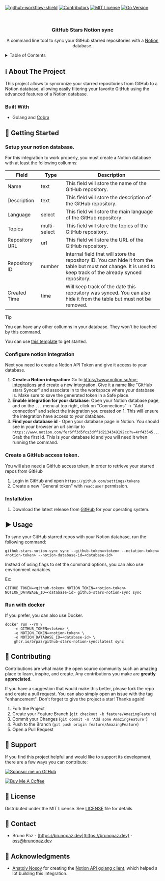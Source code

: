 [![github-workflow-shield]][github-workflow-url]
[![Contributors][contributors-shield]][contributors-url]
[![MIT License][license-shield]][license-url]
[![Go Version][gomod]][gomod-url]

<br />

<div>
<h3 align="center">GitHub Stars Notion sync</h3>

  <p align="center">
    A command line tool to sync your GitHub starred repositories with a <a href="https://notion.com">Notion</a> database.
  </p>
</div>

<!-- TABLE OF CONTENTS -->
<details>
  <summary>Table of Contents</summary>
  <ol>
    <li>
      <a href="#about-the-project">About The Project</a>
      <ul>
        <li><a href="#built-with">Built With</a></li>
      </ul>
    </li>
    <li>
      <a href="#getting-started">Getting Started</a>
      <ul>
        <li><a href="#prerequisites">Prerequisites</a></li>
        <li><a href="#installation">Installation</a></li>
      </ul>
    </li>
    <li><a href="#usage">Usage</a></li>
    <li><a href="#roadmap">Roadmap</a></li>
    <li><a href="#contributing">Contributing</a></li>
    <li><a href="#license">License</a></li>
    <li><a href="#contact">Contact</a></li>
    <li><a href="#acknowledgments">Acknowledgments</a></li>
  </ol>
</details>


## ℹ️ About The Project

This project allows to syncronize your starred repositories from GitHub to a Notion database, allowing easily filtering your favorite GitHub using the advanced features of a Notion database.

### Built With

* Golang and [Cobra](https://cobra.dev)

## 🚀 Getting Started

### Setup your notion database.

For this integration to work properly, you must create a Notion database with at least the following collumns:

| Field            | Type            | Description                                                                                     |
|------------------|-----------------|-------------------------------------------------------------------------------------------------|
| Name             | text            | This field will store the name of the GitHub repository.                                        |
| Description      | text            | This field will store the description of the GitHub repository.                                 |
| Language         | select          | This field will store the main language of the GitHub repository.                                |
| Topics           | multi-select    | This field will store the topics of the GitHub repository.                                       |
| Repository URL   | url             | This field will store the URL of the GitHub repository.                                          |
| Repository ID    | number | Internal field that will store the repository ID. You can hide it from the table but must not change. It is used to keep track of the already synced repository. |
| Created Time     | time            | Will keep track of the date this repository was synced. You can also hide it from the table but must not be removed. |

> [!TIP]
> You can have any other collumns in your database. They won´t be touched by this command.

You can use [this template](https://brpaz-dev.notion.site/75dd9254235f4577a9d4d259df6a2b64?v=a2ecaa84752c4699b02a982fbb8872a6&pvs=4) to get started.

### Configure notion integration

Next you need to create a Notion API Token and give it access to your database.

1. **Create a Notion integration:** Go to https://www.notion.so/my-integrations and create a new integration. Give it a name like "GitHub stars Syncer" and associate in to the workspace where your database is. Make sure to save the generated token in a Safe place.
2. **Enable integration for your database**: Open your Notion database page, and on the `...` menu at top right, click on "Connections" -> "Add connection" and select the integration you created on 1. This will ensure the integration have access to your database.
3. **Find your database id** - Open your database page in Notion. You should see in your browser an url similar to `https://www.notion.com/fer6ff3d5fcs3dff1d2134349192cc?v=4rf43545..`. Grab the first id. This is your database id and you will need it when running the command.

### Create a GitHub access token.

You will also need a GitHub access token, in order to retrieve your starred repos from GitHub

1. Login in GitHub and open `https://github.com/settings/tokens`
2. Create a new "General token" with `read:user` permission.


### Installation

1. Download the latest release from [GitHub](https://github.com/brpaz/github-stars-notion-sync/releases) for your operating system.

## ▶️ Usage

To sync your GitHub starred repos with your Notion database, run the following command:

```shell
github-stars-notion-sync sync --github-token=<token> --notation-token=<notion-token> --notion-database-id=<database-id>
```

Instead of using flags to set the command options, you can also use envrionment variables.

Ex:

```shell
GITHUB_TOKEN=<github-token> NOTION_TOKEN=<notion-token> NOTION_DATABASE_ID=<database-id> github-stars-notion-sync sync
```

### Run with docker

If you prefer, you can also use Docker.

```shell
docker run --rm \
    -e GITHUB_TOKEN=<token> \
    -e NOTION_TOKEN=<notion-token> \
    -e NOTION_DATABASE_ID=<database-id> \
    ghcr.io/brpaz/github-stars-notion-sync:latest sync
```


## 🤝 Contributing

Contributions are what make the open source community such an amazing place to learn, inspire, and create. Any contributions you make are **greatly appreciated**.

If you have a suggestion that would make this better, please fork the repo and create a pull request. You can also simply open an issue with the tag "enhancement".
Don't forget to give the project a star! Thanks again!

1. Fork the Project
2. Create your Feature Branch (`git checkout -b feature/AmazingFeature`)
3. Commit your Changes (`git commit -m 'Add some AmazingFeature'`)
4. Push to the Branch (`git push origin feature/AmazingFeature`)
5. Open a Pull Request

## 🫶 Support

If you find this project helpful and would like to support its development, there are a few ways you can contribute:

[![Sponsor me on GitHub](https://img.shields.io/badge/Sponsor-%E2%9D%A4-%23db61a2.svg?&logo=github&logoColor=red&&style=for-the-badge&labelColor=white)](https://github.com/sponsors/brpaz)

<a href="https://www.buymeacoffee.com/Z1Bu6asGV" target="_blank"><img src="https://www.buymeacoffee.com/assets/img/custom_images/orange_img.png" alt="Buy Me A Coffee" style="height: auto !important;width: auto !important;" ></a>

## 📃 License

Distributed under the MIT License. See [LICENSE](LICENSE.md) file for details.

## 📩 Contact

- Bruno Paz - [https://brunopaz.dev](https://brunopaz.dev) - oss@brunopaz.dev

## 🏅 Acknowledgments

* [Anatoly Nosov](https://github.com/jomei) for creating the [Notion API golang client](https://github.com/jomei/notionapi), which helped a lot building this integration.

<!-- MARKDOWN LINKS & IMAGES -->
<!-- https://www.markdownguide.org/basic-syntax#reference-style-links -->
[contributors-shield]: https://img.shields.io/github/contributors/brpaz/github-stars-notion-sync.svg?style=for-the-badge
[contributors-url]: https://github.com/brpaz/github-stars-notion-sync/graphs/contributors
[license-shield]: https://img.shields.io/github/license/brpaz/github-stars-notion-sync.svg?style=for-the-badge
[license-url]: https://github.com/brpaz/github-stars-notion-sync/blob/main/LICENSE.md
[github-workflow-shield]: https://img.shields.io/github/actions/workflow/status/brpaz/github-stars-notion-sync/ci.yml?style=for-the-badge
[github-workflow-url]: https://github.com/brpaz/github-stars-notion-sync/actions
[gomod]: https://github.com/github-stars-notion-sync
[gomod-url]: https://img.shields.io/github/go-mod/go-version/brpaz/github-stars-notion-sync



